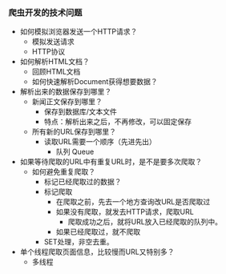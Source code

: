 ### 爬虫开发的技术问题
* 如何模拟浏览器发送一个HTTP请求？
	* 模拟发送请求
	* HTTP协议
* 如何解析HTML文档？
	* 回顾HTML文档
	* 如何快速解析Document获得想要数据？
* 解析出来的数据保存到哪里？
	* 新闻正文保存到哪里？
		* 保存到数据库/文本文件
		* 特点：解析出来之后，不再修改，可以固定保存
	* 所有新的URL保存到哪里？
		* 读取URL需要一个顺序（先进先出）
			* 队列 Queue
* 如果等待爬取的URL中有重复URL时，是不是要多次爬取？
	* 如何避免重复爬取？
		* 标记已经爬取过的数据？
		* 标记爬取
			* 在爬取之前，先去一个地方查询改URL是否爬取过
			* 如果没有爬取，就发去HTTP请求，爬取URL
				* 爬取成功之后，就将URL放入已经爬取的队列中。
			* 如果已经爬取过，就不爬取
		* SET处理，非空去重。
* 单个线程爬取页面信息，比较慢而URL又特别多？
	* 多线程